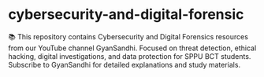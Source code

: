 # cybersecurity-and-digital-forensic
📚 This repository contains Cybersecurity and Digital Forensics resources from our YouTube channel GyanSandhi. Focused on threat detection, ethical hacking, digital investigations, and data protection for SPPU BCT students. Subscribe to GyanSandhi for detailed explanations and study materials.
